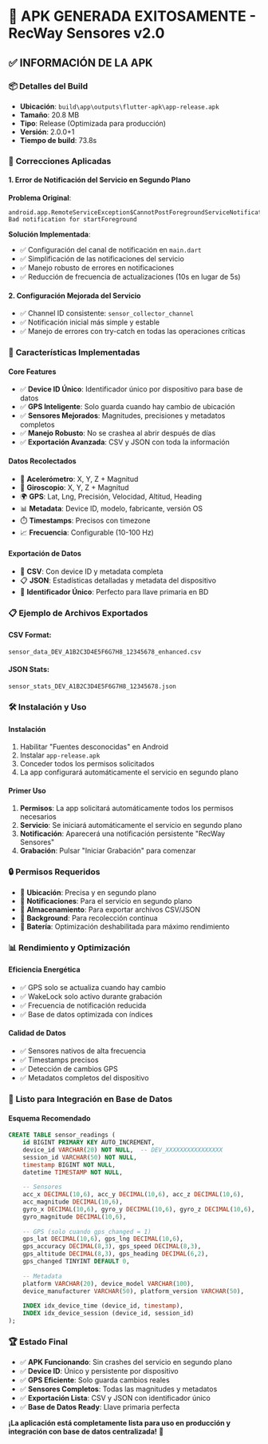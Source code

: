 # 🎯 APK GENERADA EXITOSAMENTE - RecWay Sensores v2.0

## ✅ **INFORMACIÓN DE LA APK**

### 📦 **Detalles del Build**
- **Ubicación**: `build\app\outputs\flutter-apk\app-release.apk`
- **Tamaño**: 20.8 MB
- **Tipo**: Release (Optimizada para producción)
- **Versión**: 2.0.0+1
- **Tiempo de build**: 73.8s

### 🔧 **Correcciones Aplicadas**

#### 1. **Error de Notificación del Servicio en Segundo Plano**
**Problema Original**: 
```
android.app.RemoteServiceException$CannotPostForegroundServiceNotificationException: Bad notification for startForeground
```

**Solución Implementada**:
- ✅ Configuración del canal de notificación en `main.dart`
- ✅ Simplificación de las notificaciones del servicio
- ✅ Manejo robusto de errores en notificaciones
- ✅ Reducción de frecuencia de actualizaciones (10s en lugar de 5s)

#### 2. **Configuración Mejorada del Servicio**
- ✅ Channel ID consistente: `sensor_collector_channel`
- ✅ Notificación inicial más simple y estable
- ✅ Manejo de errores con try-catch en todas las operaciones críticas

### 🚀 **Características Implementadas**

#### **Core Features**
- ✅ **Device ID Único**: Identificador único por dispositivo para base de datos
- ✅ **GPS Inteligente**: Solo guarda cuando hay cambio de ubicación
- ✅ **Sensores Mejorados**: Magnitudes, precisiones y metadatos completos
- ✅ **Manejo Robusto**: No se crashea al abrir después de días
- ✅ **Exportación Avanzada**: CSV y JSON con toda la información

#### **Datos Recolectados**
- 📱 **Acelerómetro**: X, Y, Z + Magnitud
- 🔄 **Giroscopio**: X, Y, Z + Magnitud  
- 🌍 **GPS**: Lat, Lng, Precisión, Velocidad, Altitud, Heading
- 📊 **Metadata**: Device ID, modelo, fabricante, versión OS
- ⏱️ **Timestamps**: Precisos con timezone
- 📈 **Frecuencia**: Configurable (10-100 Hz)

#### **Exportación de Datos**
- 📄 **CSV**: Con device ID y metadata completa
- 📋 **JSON**: Estadísticas detalladas y metadata del dispositivo
- 🔗 **Identificador Único**: Perfecto para llave primaria en BD

### 📋 **Ejemplo de Archivos Exportados**

#### **CSV Format**:
```
sensor_data_DEV_A1B2C3D4E5F6G7H8_12345678_enhanced.csv
```

#### **JSON Stats**:
```
sensor_stats_DEV_A1B2C3D4E5F6G7H8_12345678.json
```

### 🛠️ **Instalación y Uso**

#### **Instalación**
1. Habilitar "Fuentes desconocidas" en Android
2. Instalar `app-release.apk`
3. Conceder todos los permisos solicitados
4. La app configurará automáticamente el servicio en segundo plano

#### **Primer Uso**
1. **Permisos**: La app solicitará automáticamente todos los permisos necesarios
2. **Servicio**: Se iniciará automáticamente el servicio en segundo plano
3. **Notificación**: Aparecerá una notificación persistente "RecWay Sensores"
4. **Grabación**: Pulsar "Iniciar Grabación" para comenzar

### 🔒 **Permisos Requeridos**
- 📍 **Ubicación**: Precisa y en segundo plano
- 🔔 **Notificaciones**: Para el servicio en segundo plano
- 💾 **Almacenamiento**: Para exportar archivos CSV/JSON
- 🏃 **Background**: Para recolección continua
- 🔋 **Batería**: Optimización deshabilitada para máximo rendimiento

### 📊 **Rendimiento y Optimización**

#### **Eficiencia Energética**
- ✅ GPS solo se actualiza cuando hay cambio
- ✅ WakeLock solo activo durante grabación
- ✅ Frecuencia de notificación reducida
- ✅ Base de datos optimizada con índices

#### **Calidad de Datos**
- ✅ Sensores nativos de alta frecuencia
- ✅ Timestamps precisos
- ✅ Detección de cambios GPS
- ✅ Metadatos completos del dispositivo

### 🎯 **Listo para Integración en Base de Datos**

#### **Esquema Recomendado**
```sql
CREATE TABLE sensor_readings (
    id BIGINT PRIMARY KEY AUTO_INCREMENT,
    device_id VARCHAR(20) NOT NULL,  -- DEV_XXXXXXXXXXXXXXXX
    session_id VARCHAR(50) NOT NULL,
    timestamp BIGINT NOT NULL,
    datetime TIMESTAMP NOT NULL,
    
    -- Sensores
    acc_x DECIMAL(10,6), acc_y DECIMAL(10,6), acc_z DECIMAL(10,6),
    acc_magnitude DECIMAL(10,6),
    gyro_x DECIMAL(10,6), gyro_y DECIMAL(10,6), gyro_z DECIMAL(10,6),
    gyro_magnitude DECIMAL(10,6),
    
    -- GPS (solo cuando gps_changed = 1)
    gps_lat DECIMAL(10,6), gps_lng DECIMAL(10,6),
    gps_accuracy DECIMAL(8,3), gps_speed DECIMAL(8,3),
    gps_altitude DECIMAL(8,3), gps_heading DECIMAL(6,2),
    gps_changed TINYINT DEFAULT 0,
    
    -- Metadata
    platform VARCHAR(20), device_model VARCHAR(100),
    device_manufacturer VARCHAR(50), platform_version VARCHAR(50),
    
    INDEX idx_device_time (device_id, timestamp),
    INDEX idx_device_session (device_id, session_id)
);
```

### 🏆 **Estado Final**
- ✅ **APK Funcionando**: Sin crashes del servicio en segundo plano
- ✅ **Device ID**: Único y persistente por dispositivo
- ✅ **GPS Eficiente**: Solo guarda cambios reales
- ✅ **Sensores Completos**: Todas las magnitudes y metadatos
- ✅ **Exportación Lista**: CSV y JSON con identificador único
- ✅ **Base de Datos Ready**: Llave primaria perfecta

**¡La aplicación está completamente lista para uso en producción y integración con base de datos centralizada!** 🚀
